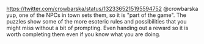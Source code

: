 https://twitter.com/crowbarska/status/1323365215195594752 @crowbarska yup, one of the NPCs in town sets them, so it is "part of the game". The puzzles show some of the more esoteric rules and possibilities that you might miss without a bit of prompting. Even handing out a reward so it is worth completing them even if you know what you are doing.